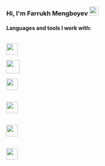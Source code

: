 ### Hi, I'm Farrukh Mengboyev <img src="https://media.giphy.com/media/hvRJCLFzcasrR4ia7z/giphy.gif"  width="24px" >  

<h4> Languages and tools I work with: </h4>

 <code> <img  src="https://cdn-icons-png.flaticon.com/512/1216/1216733.png"   width="30px" > </code>
 <code> <img  src="https://cdn.freebiesupply.com/logos/large/2x/css3-logo-png-transparent.png"   width="35px" > </code>
 <code> <img  src="https://icons-for-free.com/iconfiles/png/512/part+1+github-1320568339880199515.png"   width="30px" > </code>  
 <code> <img  src="https://seeklogo.com/images/O/ottawa-js-logo-394DB38073-seeklogo.com.png"   width="30px" > </code>  
 <code> <img  src="https://www.datocms-assets.com/45470/1631110818-logo-react-js.png"   width="30px" > </code>  
 <code> <img  src="https://titrias.com/files/2022/04/typescript.png"   width="30px"   width="30px" > </code> 





